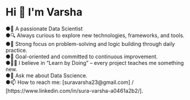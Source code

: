 <h1 align="centre" >Hi 👋 I'm Varsha</h1>
<p align="left">
●🚀 A passionate Data Scientist<br>
●🔍 Always curious to explore new technologies, frameworks, and tools.<br>
●🧠 Strong focus on problem-solving and logic building through daily practice.<br>
●🎯 Goal-oriented and committed to continuous improvement.<br>
●👩‍💻 I believe in “Learn by Doing” – every project teaches me something new.<br>
●💬 Ask me about Data Sscience.<br>
●📫 How to reach me: [suravarsha23@gmail.com] / [https://www.linkedin.com/in/sura-varsha-a0461a2b2/].</p>


